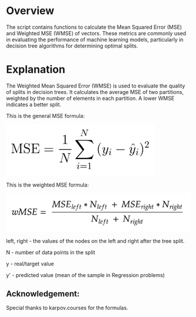 # Overview
The script contains functions to calculate the Mean Squared Error (MSE) and Weighted MSE (WMSE) of vectors. These metrics are commonly used in evaluating the performance of machine learning models, particularly in decision tree algorithms for determining optimal splits.

# Explanation
The Weighted Mean Squared Error (WMSE) is used to evaluate the quality of splits in decision trees. It calculates the average MSE of two partitions, weighted by the number of elements in each partition. A lower WMSE indicates a better split.

This is the general MSE formula:

![MSE_General](https://github.com/timtimer11/Weighted-MSE-for-Decision-Trees/blob/main/MSE.png)

This is the weighted MSE formula:

![MSE_weighted](https://github.com/timtimer11/Weighted-MSE-for-Decision-Trees/blob/main/MSE_weighted.png)

left, right - the values of the nodes on the left and right after the tree split.

N - number of data points in the split

y - real/target value

y' - predicted value (mean of the sample in Regression problems)

## Acknowledgement:
Special thanks to karpov.courses for the formulas.
